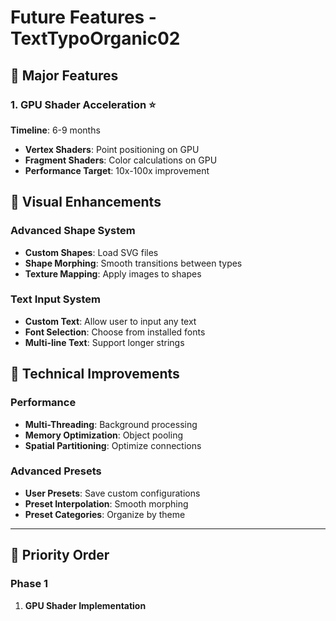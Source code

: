 # Future Features - TextTypoOrganic02

## 🚀 Major Features

### 1. GPU Shader Acceleration ⭐
**Timeline**: 6-9 months

- **Vertex Shaders**: Point positioning on GPU
- **Fragment Shaders**: Color calculations on GPU  
- **Performance Target**: 10x-100x improvement

## 🎨 Visual Enhancements

### Advanced Shape System
- **Custom Shapes**: Load SVG files
- **Shape Morphing**: Smooth transitions between types
- **Texture Mapping**: Apply images to shapes

### Text Input System
- **Custom Text**: Allow user to input any text
- **Font Selection**: Choose from installed fonts
- **Multi-line Text**: Support longer strings

## 🔧 Technical Improvements

### Performance
- **Multi-Threading**: Background processing
- **Memory Optimization**: Object pooling
- **Spatial Partitioning**: Optimize connections

### Advanced Presets
- **User Presets**: Save custom configurations  
- **Preset Interpolation**: Smooth morphing
- **Preset Categories**: Organize by theme

---

## 🎯 Priority Order

### Phase 1
1. **GPU Shader Implementation**
